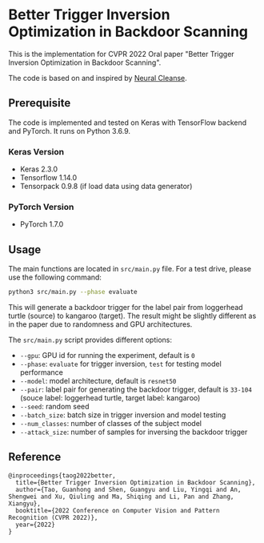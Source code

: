 # Better Trigger Inversion Optimization in Backdoor Scanning

This is the implementation for CVPR 2022 Oral paper "Better Trigger Inversion Optimization in Backdoor Scanning".

The code is based on and inspired by [Neural Cleanse](https://github.com/bolunwang/backdoor).

## Prerequisite

The code is implemented and tested on Keras with TensorFlow backend and PyTorch. It runs on Python 3.6.9.

### Keras Version

* Keras 2.3.0
* Tensorflow 1.14.0
* Tensorpack 0.9.8 (if load data using data generator)

### PyTorch Version

* PyTorch 1.7.0

## Usage

The main functions are located in `src/main.py` file. For a test drive, please use the following command:

   ```bash
   python3 src/main.py --phase evaluate
   ```

This will generate a backdoor trigger for the label pair from loggerhead turtle (source) to kangaroo (target). The result might be slightly different as in the paper due to randomness and GPU architectures.

The `src/main.py` script provides different options:

   * `--gpu`: GPU id for running the experiment, default is `0`
   * `--phase`: `evaluate` for trigger inversion, `test` for testing model performance
   * `--model`: model architecture, default is `resnet50`
   * `--pair`: label pair for generating the backdoor trigger, default is `33-104` (souce label: loggerhead turtle, target label: kangaroo)
   * `--seed`: random seed
   * `--batch_size`: batch size in trigger inversion and model testing
   * `--num_classes`: number of classes of the subject model
   * `--attack_size`: number of samples for inversing the backdoor trigger

## Reference

```
@inproceedings{taog2022better,
  title={Better Trigger Inversion Optimization in Backdoor Scanning},
  author={Tao, Guanhong and Shen, Guangyu and Liu, Yingqi and An, Shengwei and Xu, Qiuling and Ma, Shiqing and Li, Pan and Zhang, Xiangyu},
  booktitle={2022 Conference on Computer Vision and Pattern Recognition (CVPR 2022)},
  year={2022}
}
```
